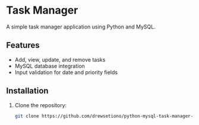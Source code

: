 # Task Manager

A simple task manager application using Python and MySQL.

## Features
- Add, view, update, and remove tasks
- MySQL database integration
- Input validation for date and priority fields

## Installation
1. Clone the repository:  
   ```bash
   git clone https://github.com/drewsetiono/python-mysql-task-manager-1.git
